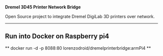 **Dremel 3D45 Printer Network Bridge**

Open Source project to integrate Dremel DigiLab 3D printers over network.

---

## Run into Docker on Raspberry pi4
** docker run -d -p 8088:80 lorenzodroid/dremelprinterbridge:armPi4 **
